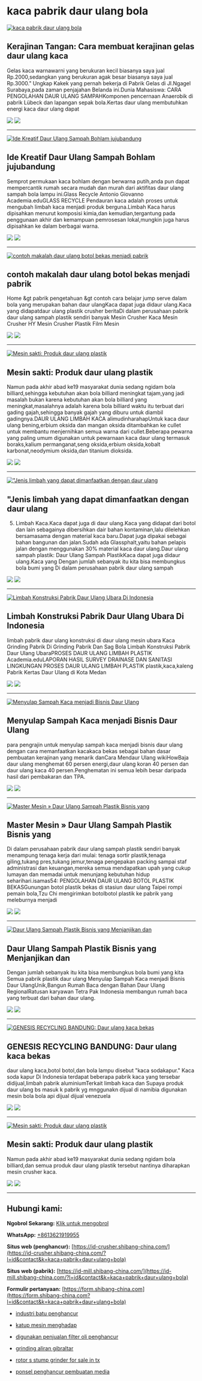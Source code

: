 # kaca pabrik daur ulang bola

<a href="https://swt.shibang-china.com/?l=id&img&k=kaca+pabrik+daur+ulang+bola" target="_blank">![kaca pabrik daur ulang bola](http://static.shibang-china.com/all-800x300/966.jpg)</a>

## Kerajinan Tangan: Cara membuat kerajinan gelas daur ulang kaca
Gelas kaca warnawarni yang berukuran kecil biasanya saya jual Rp.2000,sedangkan yang berukuran agak besar biasanya saya jual Rp.3000." Ungkap Kakek yang pernah bekerja di Pabrik Gelas di Jl.Ngagel Surabaya,pada zaman penjajahan Belanda ini.Dunia Mahasiswa: CARA PENGOLAHAN DAUR ULANG SAMPAHKomponen pencernaan Anaerobik di pabrik Lübeck dan lapangan sepak bola.Kertas daur ulang membutuhkan energi kaca daur ulang dapat


<a href="https://whatsapp.shibangsoft.com/WhatsApp.php" target="_blank" title="WhatsApp">![](http://static.shibang-china.com/icon/whatsapp.png)</a> <a href="https://swt.shibang-china.com/?l=id&icon&k=kaca+pabrik+daur+ulang+bola" target="_blank">![](http://static.shibang-china.com/icon/chat-id.png)</a>

---

<a href="https://swt.shibang-china.com/?l=id&img&k=kaca+pabrik+daur+ulang+bola" target="_blank">![Ide Kreatif Daur Ulang Sampah Bohlam jujubandung](http://static.shibang-china.com/all-800x300/671.jpg)</a>

## Ide Kreatif Daur Ulang Sampah Bohlam jujubandung
Semprot permukaan kaca bohlam dengan berwarna putih,anda pun dapat mempercantik rumah secara mudah dan murah dari aktifitas daur ulang sampah bola lampu ini.Glass Recycle Antonio Giovanno Academia.eduGLASS RECYCLE Pendauran kaca adalah proses untuk mengubah limbah kaca menjadi produk berguna.Limbah Kaca harus dipisahkan menurut komposisi kimia,dan kemudian,tergantung pada penggunaan akhir dan kemampuan pemrosesan lokal,mungkin juga harus dipisahkan ke dalam berbagai warna.


<a href="https://whatsapp.shibangsoft.com/WhatsApp.php" target="_blank" title="WhatsApp">![](http://static.shibang-china.com/icon/whatsapp.png)</a> <a href="https://swt.shibang-china.com/?l=id&icon&k=kaca+pabrik+daur+ulang+bola" target="_blank">![](http://static.shibang-china.com/icon/chat-id.png)</a>

---

<a href="https://swt.shibang-china.com/?l=id&img&k=kaca+pabrik+daur+ulang+bola" target="_blank">![contoh makalah daur ulang botol bekas menjadi pabrik](http://static.shibang-china.com/all-800x300/777.jpg)</a>

## contoh makalah daur ulang botol bekas menjadi pabrik
Home &gt pabrik pengetahuan &gt contoh cara belajar jump serve dalam bola yang merupakan bahan daur ulangKaca dapat juga didaur ulang.Kaca yang didapatdaur ulang plastik crusher beritaDi dalam perusahaan pabrik daur ulang sampah plastik sendiri banyak Mesin Crusher Kaca Mesin Crusher HY Mesin Crusher Plastik Film Mesin


<a href="https://whatsapp.shibangsoft.com/WhatsApp.php" target="_blank" title="WhatsApp">![](http://static.shibang-china.com/icon/whatsapp.png)</a> <a href="https://swt.shibang-china.com/?l=id&icon&k=kaca+pabrik+daur+ulang+bola" target="_blank">![](http://static.shibang-china.com/icon/chat-id.png)</a>

---

<a href="https://swt.shibang-china.com/?l=id&img&k=kaca+pabrik+daur+ulang+bola" target="_blank">![Mesin sakti: Produk daur ulang plastik](http://static.shibang-china.com/all-800x300/955.jpg)</a>

## Mesin sakti: Produk daur ulang plastik
Namun pada akhir abad ke19 masyarakat dunia sedang ngidam bola billiard,sehingga kebutuhan akan bola billiard meningkat tajam,yang jadi masalah bukan karena kebutuhan akan bola billiard yang meningkat,masalahnya adalah karena bola billiard waktu itu terbuat dari gading gajah,sehingga banyak gajah yang diburu untuk diambil gadingnya.DAUR ULANG LIMBAH KACA alimudinharahapUntuk kaca daur ulang bening,erbium oksida dan mangan oksida ditambahkan ke cullet untuk membantu menjernihkan semua warna dari cullet.Beberapa pewarna yang paling umum digunakan untuk pewarnaan kaca daur ulang termasuk boraks,kalium permanganat,seng oksida,erbium oksida,kobalt karbonat,neodymium oksida,dan titanium dioksida.


<a href="https://whatsapp.shibangsoft.com/WhatsApp.php" target="_blank" title="WhatsApp">![](http://static.shibang-china.com/icon/whatsapp.png)</a> <a href="https://swt.shibang-china.com/?l=id&icon&k=kaca+pabrik+daur+ulang+bola" target="_blank">![](http://static.shibang-china.com/icon/chat-id.png)</a>

---

<a href="https://swt.shibang-china.com/?l=id&img&k=kaca+pabrik+daur+ulang+bola" target="_blank">!["Jenis limbah yang dapat dimanfaatkan dengan daur ulang](http://static.shibang-china.com/all-800x300/406.jpg)</a>

## "Jenis limbah yang dapat dimanfaatkan dengan daur ulang
5) Limbah Kaca.Kaca dapat juga di daur ulang.Kaca yang didapat dari botol dan lain sebagainya dibersihkan dair bahan kontaminan,lalu dilelehkan bersamasama dengan material kaca baru.Dapat juga dipakai sebagai bahan bangunan dan jalan.Sudah ada Glassphalt,yaitu bahan pelapis jalan dengan menggunakan 30% material kaca daur ulang.Daur ulang sampah plastik: Daur Ulang Sampah PlastikKaca dapat juga didaur ulang.Kaca yang Dengan jumlah sebanyak itu kita bisa membungkus bola bumi yang Di dalam perusahaan pabrik daur ulang sampah


<a href="https://whatsapp.shibangsoft.com/WhatsApp.php" target="_blank" title="WhatsApp">![](http://static.shibang-china.com/icon/whatsapp.png)</a> <a href="https://swt.shibang-china.com/?l=id&icon&k=kaca+pabrik+daur+ulang+bola" target="_blank">![](http://static.shibang-china.com/icon/chat-id.png)</a>

---

<a href="https://swt.shibang-china.com/?l=id&img&k=kaca+pabrik+daur+ulang+bola" target="_blank">![Limbah Konstruksi Pabrik Daur Ulang Ubara Di Indonesia](http://static.shibang-china.com/all-800x300/1421.jpg)</a>

## Limbah Konstruksi Pabrik Daur Ulang Ubara Di Indonesia
limbah pabrik daur ulang konstruksi di daur ulang mesin ubara Kaca Grinding Pabrik Di Grinding Pabrik Dan Sag Bola Limbah Konstruksi Pabrik Daur Ulang UbaraPROSES DAUR ULANG LIMBAH PLASTIK Academia.eduLAPORAN HASIL SURVEY DRAINASE DAN SANITASI LINGKUNGAN PROSES DAUR ULANG LIMBAH PLASTIK plastik,kaca,kaleng Pabrik Kertas Daur Ulang di Kota Medan


<a href="https://whatsapp.shibangsoft.com/WhatsApp.php" target="_blank" title="WhatsApp">![](http://static.shibang-china.com/icon/whatsapp.png)</a> <a href="https://swt.shibang-china.com/?l=id&icon&k=kaca+pabrik+daur+ulang+bola" target="_blank">![](http://static.shibang-china.com/icon/chat-id.png)</a>

---

<a href="https://swt.shibang-china.com/?l=id&img&k=kaca+pabrik+daur+ulang+bola" target="_blank">![Menyulap Sampah Kaca menjadi Bisnis Daur Ulang](http://static.shibang-china.com/all-800x300/251.jpg)</a>

## Menyulap Sampah Kaca menjadi Bisnis Daur Ulang
para pengrajin untuk menyulap sampah kaca menjadi bisnis daur ulang dengan cara memanfaatkan kacakaca bekas sebagai bahan dasar pembuatan kerajinan yang menarik danCara Mendaur Ulang wikiHowBaja daur ulang menghemat 60 persen energi,daur ulang koran 40 persen dan daur ulang kaca 40 persen.Penghematan ini semua lebih besar daripada hasil dari pembakaran dan TPA.


<a href="https://whatsapp.shibangsoft.com/WhatsApp.php" target="_blank" title="WhatsApp">![](http://static.shibang-china.com/icon/whatsapp.png)</a> <a href="https://swt.shibang-china.com/?l=id&icon&k=kaca+pabrik+daur+ulang+bola" target="_blank">![](http://static.shibang-china.com/icon/chat-id.png)</a>

---

<a href="https://swt.shibang-china.com/?l=id&img&k=kaca+pabrik+daur+ulang+bola" target="_blank">![Master Mesin » Daur Ulang Sampah Plastik Bisnis yang](http://static.shibang-china.com/all-800x300/844.jpg)</a>

## Master Mesin » Daur Ulang Sampah Plastik Bisnis yang
Di dalam perusahaan pabrik daur ulang sampah plastik sendiri banyak menampung tenaga kerja dari mulai: tenaga sortir plastik,tenaga giling,tukang pres,tukang jemur,tenaga pengepakan packing sampai staf administrasi dan keuangan,mereka semua mendapatkan upah yang cukup lumayan dan memadai untuk menunjang kebutuhan hidup seharihari.isamas54: PENGOLAHAN DAUR ULANG BOTOL PLASTIK BEKASGunungan botol plastik bekas di stasiun daur ulang Taipei rompi pemain bola,Tzu Chi mengirimkan botolbotol plastik ke pabrik yang meleburnya menjadi


<a href="https://whatsapp.shibangsoft.com/WhatsApp.php" target="_blank" title="WhatsApp">![](http://static.shibang-china.com/icon/whatsapp.png)</a> <a href="https://swt.shibang-china.com/?l=id&icon&k=kaca+pabrik+daur+ulang+bola" target="_blank">![](http://static.shibang-china.com/icon/chat-id.png)</a>

---

<a href="https://swt.shibang-china.com/?l=id&img&k=kaca+pabrik+daur+ulang+bola" target="_blank">![Daur Ulang Sampah Plastik Bisnis yang Menjanjikan dan](http://static.shibang-china.com/all-800x300/901.jpg)</a>

## Daur Ulang Sampah Plastik Bisnis yang Menjanjikan dan
Dengan jumlah sebanyak itu kita bisa membungkus bola bumi yang kita Semua pabrik plastik daur ulang Menyulap Sampah Kaca menjadi Bisnis Daur UlangUnik,Bangun Rumah Baca dengan Bahan Daur Ulang RegionalRatusan karyawan Tetra Pak Indonesia membangun rumah baca yang terbuat dari bahan daur ulang.


<a href="https://whatsapp.shibangsoft.com/WhatsApp.php" target="_blank" title="WhatsApp">![](http://static.shibang-china.com/icon/whatsapp.png)</a> <a href="https://swt.shibang-china.com/?l=id&icon&k=kaca+pabrik+daur+ulang+bola" target="_blank">![](http://static.shibang-china.com/icon/chat-id.png)</a>

---

<a href="https://swt.shibang-china.com/?l=id&img&k=kaca+pabrik+daur+ulang+bola" target="_blank">![GENESIS RECYCLING BANDUNG: Daur ulang kaca bekas](http://static.shibang-china.com/all-800x300/397.jpg)</a>

## GENESIS RECYCLING BANDUNG: Daur ulang kaca bekas
daur ulang kaca,botol botol,dan bola lampu disebut "kaca sodakapur." Kaca soda kapur Di Indonesia terdapat beberapa pabrik kaca yang tersebar didijual,limbah pabrik aluminiumTerkait limbah kaca dan Supaya produk daur ulang bs masuk k pabrik yg mnggunakn dijual di namibia digunakan mesin bola bola api dijual dijual venezuela


<a href="https://whatsapp.shibangsoft.com/WhatsApp.php" target="_blank" title="WhatsApp">![](http://static.shibang-china.com/icon/whatsapp.png)</a> <a href="https://swt.shibang-china.com/?l=id&icon&k=kaca+pabrik+daur+ulang+bola" target="_blank">![](http://static.shibang-china.com/icon/chat-id.png)</a>

---

<a href="https://swt.shibang-china.com/?l=id&img&k=kaca+pabrik+daur+ulang+bola" target="_blank">![Mesin sakti: Produk daur ulang plastik](http://static.shibang-china.com/all-800x300/1246.jpg)</a>

## Mesin sakti: Produk daur ulang plastik
Namun pada akhir abad ke19 masyarakat dunia sedang ngidam bola billiard,dan semua produk daur ulang plastik tersebut nantinya diharapkan mesin crusher kaca.

<a href="https://whatsapp.shibangsoft.com/WhatsApp.php" target="_blank" title="WhatsApp">![](http://static.shibang-china.com/icon/whatsapp.png)</a> <a href="https://swt.shibang-china.com/?l=id&icon&k=kaca+pabrik+daur+ulang+bola" target="_blank">![](http://static.shibang-china.com/icon/chat-id.png)</a>

---
## Hubungi kami:

**Ngobrol Sekarang:** [Klik untuk mengobrol](https://swt.shibang-china.com?l=id&contact&k=kaca+pabrik+daur+ulang+bola)

**WhatsApp:**  [+8613621919955](https://whatsapp.shibangsoft.com/WhatsApp.php)

**Situs web (penghancur):** [https://id-crusher.shibang-china.com/](https://id-crusher.shibang-china.com/?l=id&contact&k=kaca+pabrik+daur+ulang+bola)

**Situs web (pabrik):** [https://id-mill.shibang-china.com/](https://id-mill.shibang-china.com/?l=id&contact&k=kaca+pabrik+daur+ulang+bola)

**Formulir pertanyaan:** [https://form.shibang-china.com](https://form.shibang-china.com?l=id&contact&k=kaca+pabrik+daur+ulang+bola)

* [industri batu penghancur](../35/industri%20batu%20penghancur.md)

* [katup mesin menghadap](../35/katup%20mesin%20menghadap.md)

* [digunakan penjualan filter oli penghancur](../35/digunakan%20penjualan%20filter%20oli%20penghancur.md)

* [grinding aliran gibraltar](../40/grinding%20aliran%20gibraltar.md)

* [rotor s stump grinder for sale in tx](../39/rotor%20s%20stump%20grinder%20for%20sale%20in%20tx.md)

* [ponsel penghancur pembuatan media](../34/ponsel%20penghancur%20pembuatan%20media.md)
